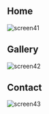 ## Home
![screen41](https://github.com/user-attachments/assets/0bad2c62-9253-40c4-b00f-cd3b099f14a3) 

## Gallery
![screen42](https://github.com/user-attachments/assets/af05f369-f77c-4df6-9e37-5f9759777670)

## Contact
![screen43](https://github.com/user-attachments/assets/37b299ef-2e4a-48c9-806a-011c0e68edb2)
